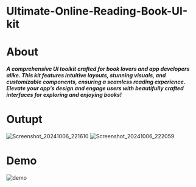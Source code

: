 # Ultimate-Online-Reading-Book-UI-kit

# About
***A comprehensive UI toolkit crafted for book lovers and app developers alike. This kit features intuitive layouts, stunning visuals, and customizable components, ensuring a seamless reading experience. Elevate your app’s design and engage users with beautifully crafted interfaces for exploring and enjoying books!***	

# Outupt
![Screenshot_20241006_221610](https://github.com/user-attachments/assets/d4cbc17c-eca8-42a6-8cef-e912a51c4fe1) ![Screenshot_20241006_222059](https://github.com/user-attachments/assets/431f8300-21e9-4be0-bef5-8d24626a7fdf)

# Demo
![demo](https://github.com/user-attachments/assets/01159945-db36-43aa-83e0-e908f08a0fc1)
